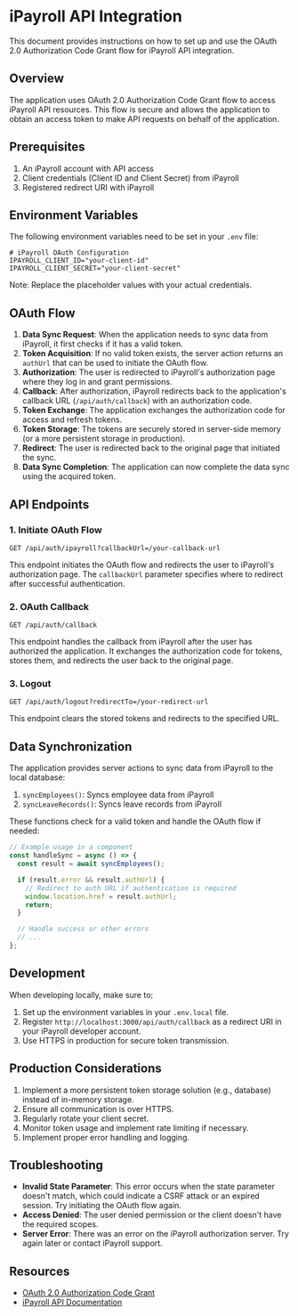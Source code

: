 # iPayroll API Integration

This document provides instructions on how to set up and use the OAuth 2.0 Authorization Code Grant flow for iPayroll API integration.

## Overview

The application uses OAuth 2.0 Authorization Code Grant flow to access iPayroll API resources. This flow is secure and allows the application to obtain an access token to make API requests on behalf of the application.

## Prerequisites

1. An iPayroll account with API access
2. Client credentials (Client ID and Client Secret) from iPayroll
3. Registered redirect URI with iPayroll

## Environment Variables

The following environment variables need to be set in your `.env` file:

```
# iPayroll OAuth Configuration
IPAYROLL_CLIENT_ID="your-client-id"
IPAYROLL_CLIENT_SECRET="your-client-secret"
```

Note: Replace the placeholder values with your actual credentials.

## OAuth Flow

1. **Data Sync Request**: When the application needs to sync data from iPayroll, it first checks if it has a valid token.
2. **Token Acquisition**: If no valid token exists, the server action returns an `authUrl` that can be used to initiate the OAuth flow.
3. **Authorization**: The user is redirected to iPayroll's authorization page where they log in and grant permissions.
4. **Callback**: After authorization, iPayroll redirects back to the application's callback URL (`/api/auth/callback`) with an authorization code.
5. **Token Exchange**: The application exchanges the authorization code for access and refresh tokens.
6. **Token Storage**: The tokens are securely stored in server-side memory (or a more persistent storage in production).
7. **Redirect**: The user is redirected back to the original page that initiated the sync.
8. **Data Sync Completion**: The application can now complete the data sync using the acquired token.

## API Endpoints

### 1. Initiate OAuth Flow

```
GET /api/auth/ipayroll?callbackUrl=/your-callback-url
```

This endpoint initiates the OAuth flow and redirects the user to iPayroll's authorization page. The `callbackUrl` parameter specifies where to redirect after successful authentication.

### 2. OAuth Callback

```
GET /api/auth/callback
```

This endpoint handles the callback from iPayroll after the user has authorized the application. It exchanges the authorization code for tokens, stores them, and redirects the user back to the original page.

### 3. Logout

```
GET /api/auth/logout?redirectTo=/your-redirect-url
```

This endpoint clears the stored tokens and redirects to the specified URL.

## Data Synchronization

The application provides server actions to sync data from iPayroll to the local database:

1. `syncEmployees()`: Syncs employee data from iPayroll
2. `syncLeaveRecords()`: Syncs leave records from iPayroll

These functions check for a valid token and handle the OAuth flow if needed:

```typescript
// Example usage in a component
const handleSync = async () => {
  const result = await syncEmployees();

  if (result.error && result.authUrl) {
    // Redirect to auth URL if authentication is required
    window.location.href = result.authUrl;
    return;
  }

  // Handle success or other errors
  // ...
};
```

## Development

When developing locally, make sure to:

1. Set up the environment variables in your `.env.local` file.
2. Register `http://localhost:3000/api/auth/callback` as a redirect URI in your iPayroll developer account.
3. Use HTTPS in production for secure token transmission.

## Production Considerations

1. Implement a more persistent token storage solution (e.g., database) instead of in-memory storage.
2. Ensure all communication is over HTTPS.
3. Regularly rotate your client secret.
4. Monitor token usage and implement rate limiting if necessary.
5. Implement proper error handling and logging.

## Troubleshooting

- **Invalid State Parameter**: This error occurs when the state parameter doesn't match, which could indicate a CSRF attack or an expired session. Try initiating the OAuth flow again.
- **Access Denied**: The user denied permission or the client doesn't have the required scopes.
- **Server Error**: There was an error on the iPayroll authorization server. Try again later or contact iPayroll support.

## Resources

- [OAuth 2.0 Authorization Code Grant](https://oauth.net/2/grant-types/authorization-code/)
- [iPayroll API Documentation](https://developer.ipayroll.co.nz/)
